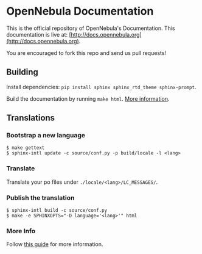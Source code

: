 OpenNebula Documentation
========================

This is the official repository of OpenNebula's Documentation. This
documentation is live at:
[http://docs.opennebula.org](http://docs.opennebula.org).

You are encouraged to fork this repo and send us pull requests!

Building
--------

Install dependencies: ``pip install sphinx sphinx_rtd_theme sphinx-prompt``.

Build the documentation by running ``make html``.
[More information](http://sphinx-doc.org/).

Translations
------------

### Bootstrap a new language

    $ make gettext
    $ sphinx-intl update -c source/conf.py -p build/locale -l <lang>

### Translate

Translate your po files under ``./locale/<lang>/LC_MESSAGES/``.

### Publish the translation

    $ sphinx-intl build -c source/conf.py
    $ make -e SPHINXOPTS="-D language='<lang>'" html

### More Info

Follow [this guide](http://sphinx-doc.org/intl.html) for more information.
